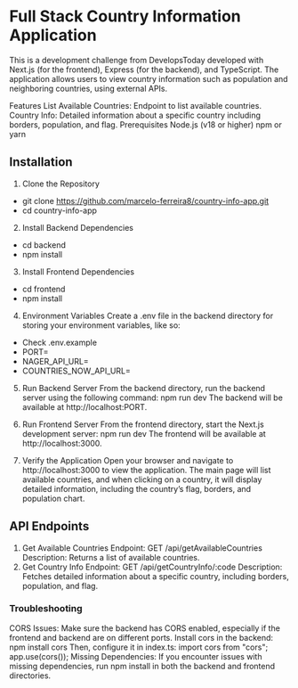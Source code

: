 # Full Stack Country Information Application
This is a development challenge from DevelopsToday developed with Next.js (for the frontend), Express (for the backend), and TypeScript. The application allows users to view country information such as population and neighboring countries, using external APIs.

Features
List Available Countries: Endpoint to list available countries.
Country Info: Detailed information about a specific country including borders, population, and flag.
Prerequisites
Node.js (v18 or higher)
npm or yarn
## Installation
1. Clone the Repository
- git clone https://github.com/marcelo-ferreira8/country-info-app.git
- cd country-info-app
2. Install Backend Dependencies
- cd backend
- npm install
3. Install Frontend Dependencies
- cd frontend
- npm install

4. Environment Variables
Create a .env file in the backend directory for storing your environment variables, like so:
- Check .env.example
- PORT=
- NAGER_API_URL=
- COUNTRIES_NOW_API_URL=



5. Run Backend Server
From the backend directory, run the backend server using the following command:
npm run dev
The backend will be available at http://localhost:PORT.

6. Run Frontend Server
From the frontend directory, start the Next.js development server:
npm run dev
The frontend will be available at http://localhost:3000.

7. Verify the Application
Open your browser and navigate to http://localhost:3000 to view the application.
The main page will list available countries, and when clicking on a country, it will display detailed information, including the country’s flag, borders, and population chart.

## API Endpoints
1. Get Available Countries
Endpoint: GET /api/getAvailableCountries
Description: Returns a list of available countries.
2. Get Country Info
Endpoint: GET /api/getCountryInfo/:code
Description: Fetches detailed information about a specific country, including borders, population, and flag.

### Troubleshooting
CORS Issues: Make sure the backend has CORS enabled, especially if the frontend and backend are on different ports.
Install cors in the backend:
npm install cors
Then, configure it in index.ts:
import cors from "cors";
app.use(cors());
Missing Dependencies: If you encounter issues with missing dependencies, run npm install in both the backend and frontend directories.